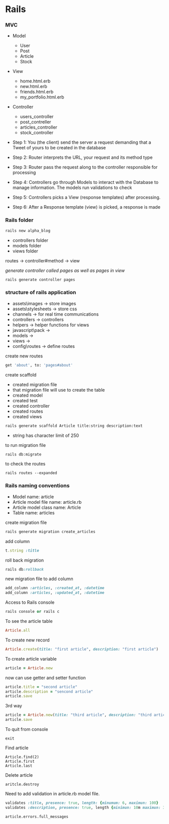 # Rails

### MVC

- Model
  - User
  - Post
  - Article
  - Stock
- View
  - home.html.erb
  - new.html.erb
  - friends.html.erb
  - my_portfolio.html.erb
- Controller

  - users_controller
  - post_contreller
  - articles_controller
  - stock_controller

- Step 1: You (the client) send the server a request demanding that a Tweet of yours to be created in the database
- Step 2: Router interprets the URL, your request and its method type
- Step 3: Router pass the request along to the controller responsible for processing
- Step 4: Controllers go through Models to interact with the Database to manage information. The models run validations to check
- Step 5: Controllers picks a View (response templates) after processing.
- Step 6: After a Response template (view) is picked, a response is made

### Rails folder

```sh
rails new alpha_blog
```

- controllers folder
- models folder
- views folder

routes -> controller#method -> view

_generate controller called pages as well as pages in view_

```sh
rails generate controller pages
```

### structure of rails application

- assets\images -> store images
- assets\stylesheets -> store css
- channels -> for real time communications
- controllers -> controllers
- helpers -> helper functions for views
- javascript\pack ->
- models ->
- views ->
- config\routes -> define routes

create new routes

```sh
get 'about', to: 'pages#about'
```

create scaffold

- created migration file
- that migration file will use to create the table
- created model
- created test
- created controller
- created routes
- created views

```sh
rails generate scaffold Article title:string description:text
```

- string has character limit of 250

to run migration file

```sh
rails db:migrate
```

to check the routes

```
rails routes --expanded
```

### Rails naming conventions

- Model name: article
- Article model file name: article.rb
- Article model class name: Article
- Table name: articles

create migration file

```ruby
rails generate migration create_articles
```

add column

```ruby
t.string :title
```

roll back migration

```ruby
rails db:rollback
```

new migration file to add column

```ruby
add_column :articles, :created_at, :datetime
add_column :articles, :updated_at, :datetime
```

Access to Rails console

```ruby
rails console or rails c
```

To see the article table

```ruby
Article.all
```

To create new record

```ruby
Article.create(title: "first article", description: "first article")
```

To create article variable

```ruby
article = Article.new
```

now can use getter and setter function

```ruby
article.title = "second article"
article.description = "sencond article"
article.save
```

3rd way

```ruby
article = Article.new(title: "third article", description: "third article")
article.save
```

To quit from console

```
exit
```

Find article

```
Article.find(2)
Article.first
Article.last
```

Delete article

```
aritcle.destroy
```

Need to add validation in article.rb model file.

```ruby
validates :title, presence: true, length: {minumum: 6, maximun: 100}
validates :description, presence: true, length {minimun: 10m maximun: 30}
```

```
article.errors.full_messages
```
